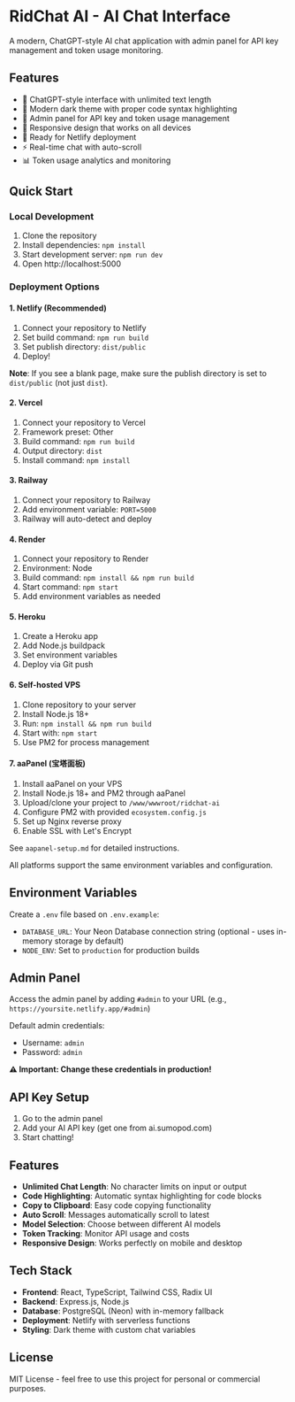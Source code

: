 # RidChat AI - AI Chat Interface

A modern, ChatGPT-style AI chat application with admin panel for API key management and token usage monitoring.

## Features

- 🤖 ChatGPT-style interface with unlimited text length
- 🎨 Modern dark theme with proper code syntax highlighting
- 🔧 Admin panel for API key and token usage management
- 📱 Responsive design that works on all devices
- 🚀 Ready for Netlify deployment
- ⚡ Real-time chat with auto-scroll
- 📊 Token usage analytics and monitoring

## Quick Start

### Local Development

1. Clone the repository
2. Install dependencies: `npm install`
3. Start development server: `npm run dev`
4. Open http://localhost:5000

### Deployment Options

#### 1. Netlify (Recommended)
1. Connect your repository to Netlify
2. Set build command: `npm run build`
3. Set publish directory: `dist/public`
4. Deploy!

**Note**: If you see a blank page, make sure the publish directory is set to `dist/public` (not just `dist`).

#### 2. Vercel
1. Connect your repository to Vercel
2. Framework preset: Other
3. Build command: `npm run build`
4. Output directory: `dist`
5. Install command: `npm install`

#### 3. Railway
1. Connect your repository to Railway
2. Add environment variable: `PORT=5000`
3. Railway will auto-detect and deploy

#### 4. Render
1. Connect your repository to Render
2. Environment: Node
3. Build command: `npm install && npm run build`
4. Start command: `npm start`
5. Add environment variables as needed

#### 5. Heroku
1. Create a Heroku app
2. Add Node.js buildpack
3. Set environment variables
4. Deploy via Git push

#### 6. Self-hosted VPS
1. Clone repository to your server
2. Install Node.js 18+
3. Run: `npm install && npm run build`
4. Start with: `npm start`
5. Use PM2 for process management

#### 7. aaPanel (宝塔面板)
1. Install aaPanel on your VPS
2. Install Node.js 18+ and PM2 through aaPanel
3. Upload/clone your project to `/www/wwwroot/ridchat-ai`
4. Configure PM2 with provided `ecosystem.config.js`
5. Set up Nginx reverse proxy
6. Enable SSL with Let's Encrypt

See `aapanel-setup.md` for detailed instructions.

All platforms support the same environment variables and configuration.

## Environment Variables

Create a `.env` file based on `.env.example`:

- `DATABASE_URL`: Your Neon Database connection string (optional - uses in-memory storage by default)
- `NODE_ENV`: Set to `production` for production builds

## Admin Panel

Access the admin panel by adding `#admin` to your URL (e.g., `https://yoursite.netlify.app/#admin`)

Default admin credentials:
- Username: `admin`
- Password: `admin`

**⚠️ Important: Change these credentials in production!**

## API Key Setup

1. Go to the admin panel
2. Add your AI API key (get one from ai.sumopod.com)
3. Start chatting!

## Features

- **Unlimited Chat Length**: No character limits on input or output
- **Code Highlighting**: Automatic syntax highlighting for code blocks
- **Copy to Clipboard**: Easy code copying functionality
- **Auto Scroll**: Messages automatically scroll to latest
- **Model Selection**: Choose between different AI models
- **Token Tracking**: Monitor API usage and costs
- **Responsive Design**: Works perfectly on mobile and desktop

## Tech Stack

- **Frontend**: React, TypeScript, Tailwind CSS, Radix UI
- **Backend**: Express.js, Node.js
- **Database**: PostgreSQL (Neon) with in-memory fallback
- **Deployment**: Netlify with serverless functions
- **Styling**: Dark theme with custom chat variables

## License

MIT License - feel free to use this project for personal or commercial purposes.